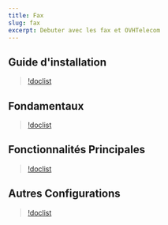 ```yaml
---
title: Fax
slug: fax
excerpt: Debuter avec les fax et OVHTelecom
---
```


## Guide d'installation


> [!doclist]({universe:"telecom",product:"overthebox",include:".*mes_10_premieres_minutes_avec_overthebox.*"})

## Fondamentaux


> [!doclist]({universe:"telecom",product:"overthebox",include:".*install_.*"})

## Fonctionnalités Principales


> [!doclist]({universe:"telecom",product:"overthebox",include:".*middle_.*"})

## Autres Configurations


> [!doclist]({universe:"telecom",product:"overthebox",include:".*advanced.*"})